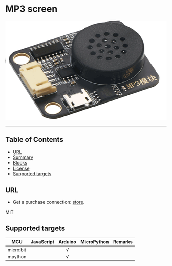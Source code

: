 # MP3 screen


![](./arduinoC/_images/featured.png)

---------------------------------------------------------

## Table of Contents

* [URL](#url)
* [Summary](#summary)
* [Blocks](#blocks)
* [License](#license)
* [Supported targets](#Supportedtargets)

## URL

* Get a purchase connection: [store](https://www.emakefun.com/).

MIT

## Supported targets

MCU                | JavaScript    | Arduino   | MicroPython    | Remarks
------------------ | :----------: | :----------: | :---------: | -----
micro:bit        |             |       √       |             | 
mpython        |             |        √      |             | 
